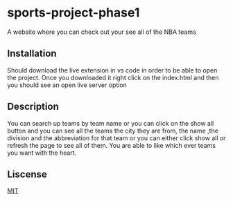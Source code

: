 # sports-project-phase1

A website where you can check out your see all of the NBA teams

## Installation

Should download the live extension in vs code in order to be able to open the project. Once you downloaded it right click on the index.html and then you should see an open live server option

## Description

You can search up teams by team name or you can click on the show all button and you can see all the teams the city they are from, the name ,the division and the abbreviation for that team or you can either click show all or refresh the page to see all of them. You are able to like which ever teams you want with the heart.

## Liscense

[MIT](https://choosealicense.com/licenses/mit/)